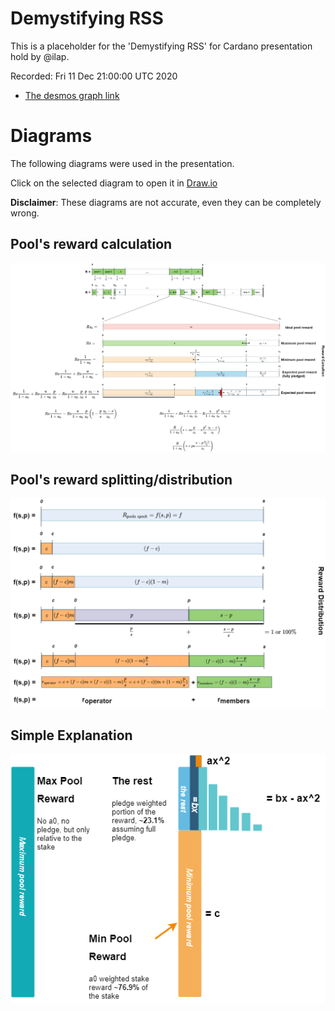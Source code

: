 # Demystifying RSS

This is a placeholder for the 'Demystifying RSS' for Cardano presentation hold by @ilap.

Recorded: Fri 11 Dec 21:00:00 UTC 2020

- [The desmos graph link](https://www.desmos.com/calculator/skl0gevqfz)
# Diagrams

The following diagrams were used in the presentation.

Click on the selected diagram to open it in [Draw.io](https://draw.io)


__Disclaimer__: These diagrams are not accurate, even they can be completely wrong.

## Pool's reward calculation

[![ Reward calculation](images/DemystifyingRSS_reward_function.png)](https://app.diagrams.net/#Uhttps%3A%2F%2Fraw.githubusercontent.com%2FCryptOasis%2FDemystifyingRSS%2Fmaster%2Fdiagrams%2FDemystifyingRSS_reward_function.drawio)

## Pool's reward splitting/distribution

[![Reward distribution](images/DemystifyingRSS_reward_distribution.png)](https://app.diagrams.net/#Uhttps%3A%2F%2Fraw.githubusercontent.com%2FCryptOasis%2FDemystifyingRSS%2Fmaster%2Fdiagrams%2FDemystifyingRSS_reward_distribution.drawio)

## Simple Explanation

[![Reward simple example](images/DemystifyingRSS_simple.png)](https://app.diagrams.net/#Uhttps%3A%2F%2Fraw.githubusercontent.com%2FCryptOasis%2FDemystifyingRSS%2Fmaster%2Fdiagrams%2FDemystifyingRSS_simple.drawio)
